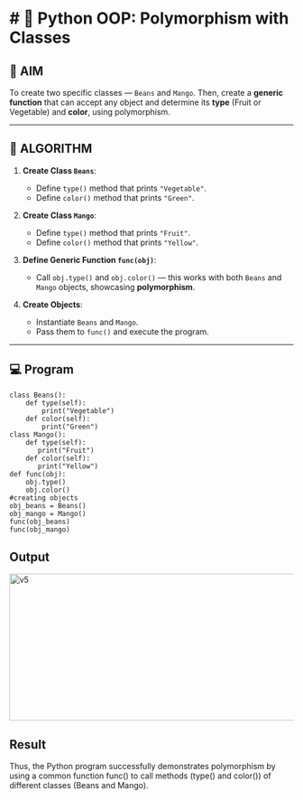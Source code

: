 # # 🐍 Python OOP: Polymorphism with Classes

## 🎯 AIM

To create two specific classes — `Beans` and `Mango`. Then, create a **generic function** that can accept any object and determine its **type** (Fruit or Vegetable) and **color**, using polymorphism.

---

## 🧠 ALGORITHM

1. **Create Class `Beans`**:
   - Define `type()` method that prints `"Vegetable"`.
   - Define `color()` method that prints `"Green"`.

2. **Create Class `Mango`**:
   - Define `type()` method that prints `"Fruit"`.
   - Define `color()` method that prints `"Yellow"`.

3. **Define Generic Function `func(obj)`**:
   - Call `obj.type()` and `obj.color()` — this works with both `Beans` and `Mango` objects, showcasing **polymorphism**.

4. **Create Objects**:
   - Instantiate `Beans` and `Mango`.
   - Pass them to `func()` and execute the program.

---

## 💻 Program
```
class Beans(): 
    def type(self): 
        print("Vegetable") 
    def color(self):
        print("Green") 
class Mango(): 
    def type(self): 
       print("Fruit") 
    def color(self): 
       print("Yellow")      
def func(obj): 
    obj.type()
    obj.color()
#creating objects
obj_beans = Beans() 
obj_mango = Mango() 
func(obj_beans) 
func(obj_mango)
```
## Output
<img width="862" height="260" alt="v5" src="https://github.com/user-attachments/assets/7ba95c64-97b4-49c9-8f01-0f7b9d208ba1" />

## Result
Thus, the Python program successfully demonstrates polymorphism by using a common function func() to call methods (type() and color()) of different classes (Beans and Mango).


